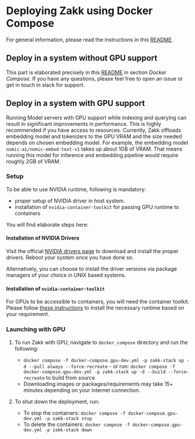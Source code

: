 <!-- ZAKK_METADATA={"link": "https://github.com/digitranslab/zakk/blob/main/deployment/docker_compose/README.md"} -->

# Deploying Zakk using Docker Compose

For general information, please read the instructions in this [README](https://github.com/digitranslab/zakk/blob/main/deployment/README.md).

## Deploy in a system without GPU support

This part is elaborated precisely in this [README](https://github.com/digitranslab/zakk/blob/main/deployment/README.md) in section _Docker Compose_. If you have any questions, please feel free to open an issue or get in touch in slack for support.

## Deploy in a system with GPU support

Running Model servers with GPU support while indexing and querying can result in significant improvements in performance. This is highly recommended if you have access to resources. Currently, Zakk offloads embedding model and tokenizers to the GPU VRAM and the size needed depends on chosen embedding model. For example, the embedding model `nomic-ai/nomic-embed-text-v1` takes up about 1GB of VRAM. That means running this model for inference and embedding pipeline would require roughly 2GB of VRAM.

### Setup

To be able to use NVIDIA runtime, following is mandatory:

- proper setup of NVIDIA driver in host system.
- installation of `nvidia-container-toolkit` for passing GPU runtime to containers

You will find elaborate steps here:

#### Installation of NVIDIA Drivers

Visit the official [NVIDIA drivers page](https://www.nvidia.com/Download/index.aspx) to download and install the proper drivers. Reboot your system once you have done so.

Alternatively, you can choose to install the driver versions via package managers of your choice in UNIX based systems.

#### Installation of `nvidia-container-toolkit`

For GPUs to be accessible to containers, you will need the container toolkit. Please follow [these instructions](https://docs.nvidia.com/datacenter/cloud-native/container-toolkit/latest/install-guide.html) to install the necessary runtime based on your requirement.

### Launching with GPU

1. To run Zakk with GPU, navigate to `docker_compose` directory and run the following:

   - `docker compose -f docker-compose.gpu-dev.yml -p zakk-stack up -d --pull always --force-recreate` - or run: `docker compose -f docker-compose.gpu-dev.yml -p zakk-stack up -d --build --force-recreate`
     to build from source
   - Downloading images or packages/requirements may take 15+ minutes depending on your internet connection.

2. To shut down the deployment, run:
   - To stop the containers: `docker compose -f docker-compose.gpu-dev.yml -p zakk-stack stop`
   - To delete the containers: `docker compose -f docker-compose.gpu-dev.yml -p zakk-stack down`
